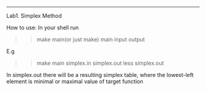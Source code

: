 ---------------------------------------------
Lab1. Simplex Method

How to use:
In your shell run
>>make main(or just make)
>>main input output

E.g

>>make
>>main simplex.in simplex.out
>>less simplex.out


In simplex.out there will be a resulting simplex table, where the lowest-left element is minimal or maximal value of target function
